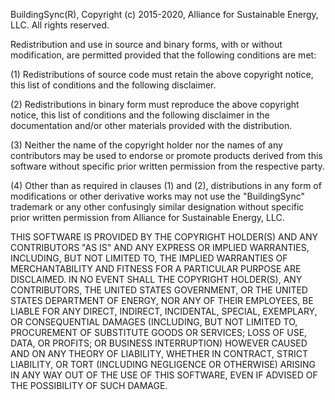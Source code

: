 BuildingSync(R), Copyright (c) 2015-2020, Alliance for Sustainable Energy, LLC. 
All rights reserved.

Redistribution and use in source and binary forms, with or without modification, 
are permitted provided that the following conditions are met:

(1) Redistributions of source code must retain the above copyright notice, 
this list of conditions and the following disclaimer.

(2) Redistributions in binary form must reproduce the above copyright notice, 
this list of conditions and the following disclaimer in the documentation and/or 
other materials provided with the distribution.

(3) Neither the name of the copyright holder nor the names of any contributors 
may be used to endorse or promote products derived from this software without 
specific prior written permission from the respective party.

(4) Other than as required in clauses (1) and (2), distributions in any form of 
modifications or other derivative works may not use the "BuildingSync" trademark or 
any other confusingly similar designation without specific prior written permission 
from Alliance for Sustainable Energy, LLC.

THIS SOFTWARE IS PROVIDED BY THE COPYRIGHT HOLDER(S) AND ANY CONTRIBUTORS "AS IS" AND 
ANY EXPRESS OR IMPLIED WARRANTIES, INCLUDING, BUT NOT LIMITED TO, THE IMPLIED 
WARRANTIES OF MERCHANTABILITY AND FITNESS FOR A PARTICULAR PURPOSE ARE DISCLAIMED. 
IN NO EVENT SHALL THE COPYRIGHT HOLDER(S), ANY CONTRIBUTORS, THE UNITED STATES 
GOVERNMENT, OR THE UNITED STATES DEPARTMENT OF ENERGY, NOR ANY OF THEIR EMPLOYEES, 
BE LIABLE FOR ANY DIRECT, INDIRECT, INCIDENTAL, SPECIAL, EXEMPLARY, OR CONSEQUENTIAL 
DAMAGES (INCLUDING, BUT NOT LIMITED TO, PROCUREMENT OF SUBSTITUTE GOODS OR SERVICES; 
LOSS OF USE, DATA, OR PROFITS; OR BUSINESS INTERRUPTION) HOWEVER CAUSED AND ON ANY 
THEORY OF LIABILITY, WHETHER IN CONTRACT, STRICT LIABILITY, OR TORT (INCLUDING 
NEGLIGENCE OR OTHERWISE) ARISING IN ANY WAY OUT OF THE USE OF THIS SOFTWARE, EVEN 
IF ADVISED OF THE POSSIBILITY OF SUCH DAMAGE.
